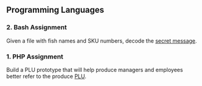 ## Programming Languages

### 2. Bash Assignment
Given a file with fish names and SKU numbers, decode the [secret message](https://github.com/Imanisima/School-Projects/tree/master/PL/Bash).

### 1. PHP Assignment
Build a PLU prototype that will help produce managers and employees better refer to the produce [PLU](https://github.com/Imanisima/School-Projects/tree/master/PL/PLU).
